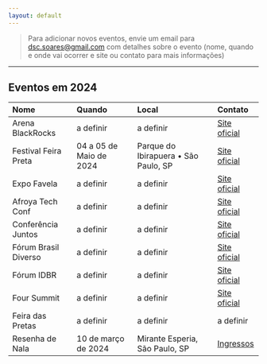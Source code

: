 ```yaml
---
layout: default
---
```


> Para adicionar novos eventos, envie um email para dsc.soares@gmail.com com detalhes sobre o evento (nome, quando e onde vai ocorrer e site ou contato para mais informações)

* * *

## Eventos em 2024

| Nome                  | Quando                  | Local                                             | Contato                                                       |
|:----------------------|:------------------------|:--------------------------------------------------|:--------------------------------------------------------------|
| Arena BlackRocks      | a definir               | a definir                                         | [Site oficial](https://arenablackrocks.com.br)                | 
| Festival Feira Preta  | 04 a 05 de Maio de 2024 | Parque do Ibirapuera • São Paulo, SP              | [Site oficial](https://www.festivalfeirapreta.com.br)         |
| Expo Favela           | a definir               | a definir                                         | [Site oficial](https://expofavela.com.br)                     |
| Afroya Tech Conf      | a definir               | a definir                                         | [Site oficial](https://www.afroyatechconf.com.br)             |
| Conferência Juntos    | a definir               | a definir                                         | [Site oficial](https://www.conferenciajuntos.com)             |
| Fórum Brasil Diverso  | a definir               | a definir                                         | [Site oficial](https://forumbrasildiverso.org)                |
| Fórum IDBR            | a definir               | a definir                                         | [Site oficial](https://www.simaigualdaderacial.com.br)        |
| Four Summit           | a definir               | a definir                                         | [Site oficial](https://www.institutofour.org/four-summit)     |
| Feira das Pretas      | a definir               | a definir                                         | a definir                                                     |
| Resenha de Nala       | 10 de março de 2024     | Mirante Esperia, São Paulo, SP                    | [Ingressos](https://www.sympla.com.br/evento/resenha-da-nala-3-edicao/2286434) | 
